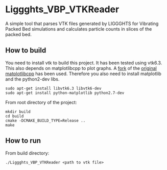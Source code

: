 # Liggghts_VBP_VTKReader

A simple tool that parses VTK files generated by LIGGGHTS for Vibrating Packed Bed simulations and calculates particle counts in slices of the packed bed.

## How to build

You need to install vtk to build this project. It has been tested using vtk6.3.
This also depends on matplotlibcpp to plot graphs. A [fork](https://github.com/Cryoris/matplotlib-cpp) of the [original matplotlibcpp](https://github.com/lava/matplotlib-cpp) has been used. Therefore you also need to install matplotlib and the python2-dev libs.

```console
sudo apt-get install libvtk6.3 libvtk6-dev
sudo apt-get install python-matplotlib python2.7-dev
```

From root directory of the project:
```console
mkdir build
cd build
cmake -DCMAKE_BUILD_TYPE=Release ..
make
```


## How to run

From build directory:
```console
./Liggghts_VBP_VTKReader <path to vtk file>
```

